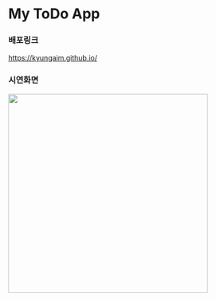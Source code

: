 # My ToDo App
### 배포링크
https://kyungaim.github.io/
### 시연화면
<img height="400" src="https://user-images.githubusercontent.com/115978111/217743628-16d96823-cfc0-4cd4-b572-9bf6b389edd3.gif">

